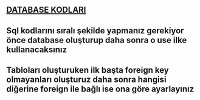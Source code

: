 ## [DATABASE KODLARI](https://gist.github.com/yusuffenes/b438177a3006e1127434ce09af6fb1b7)

## Sql kodlarını sıralı şekilde yapmanız gerekiyor önce database oluşturup daha sonra o use ilke kullanacaksınız 
## Tabloları oluşturuken ilk başta foreign key olmayanları oluşturuz daha sonra hangisi diğerine foreign ile bağlı ise ona göre ayarlayınız
